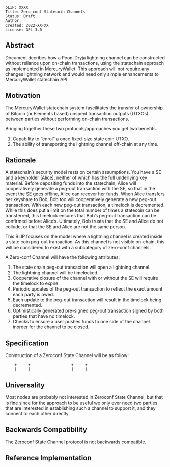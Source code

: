 ```
bLIP: XXXX
Title: Zero-conf Statecoin Channels
Status: Draft
Author: 
Created: 2022-XX-XX
License: GPL 3.0
```

## Abstract

Document decribes how a Poon-Dryja lightning channel can be constructed without reliance upon on-chain transactions, using the statechain approach as implemented in MercuryWallet.  This approach will not require any changes lightning network and would need only simple enhancements to MercuryWallet statechain API.

## Motivation

The MercuryWallet statechain system fascilitates the transfer of ownership of Bitcoin (or Elements based) unspent transaction outputs (UTXOs) between parties without performing on-chain transactions.

Bringing together these two protocols/approaches you get two benefits.
1. Capability to “enrol” a once fixed-size state coin UTXO.
2. The ability of transporting the lightning channel off-chain at any time.

## Rationale

A statechain’s security model rests on certain assumptions. You have a SE and a keyholder (Alice), neither of which has the full underlying key material. Before depositing funds into the statechain, Alice will cooperatively generate a peg-out transaction with the SE, so that in the event the SE goes offline, Alice can recover her funds. When Alice transfers her keyshare to Bob, Bob too will cooperatively generate a new peg-out transaction. With each new peg-out transaction, a timelock is decremented. While this does put a limit on the total number of times a statecoin can be transferred, this timelock ensures that Bob’s peg-out transaction can be confirmed before Alice’s. Ultimately, Bob trusts that the SE and Alice do not collude, or that the SE and Alice are not the same person.

This BLIP focuses on the model where a lightning channel is created inside a state coin peg-out transaction.  As this channel is not visible on-chain, this will be considered to exist with a subcategory of zero-conf channels.

A Zero-conf Channel will have the following attributes:
1. The state chain peg-out transaction will open a lightning channel.
2. The lightning channel will be timelocked.
3. Cooperative closure of the channel with or without the SE will require the timelock to expire.
4. Periodic updates of the peg-out transaction to reflect the exact amount each party is owed.
5. Each update to the peg-out transaction will result in the timelock being decremented.
6. Optimistically generated pre-signed peg-out transaction signed by both parties that have no timelock.
7. Checks to ensure a user pushes funds to one side of the channel inorder for the channel to be closed.

## Specification

Construction of a Zeroconf State Channel will be as follow:

        +-----+                  +-----+
        |     |                  |     |
        

## Universality

Most nodes are probably not interested in Zeroconf State Channel, but that is fine since
for the approach to be useful we only ever need two parties that are interested in
establishing such a channel to support it, and they connect to each other directly.

## Backwards Compatibility

The Zeroconf State Channel protocol is not backwards compatible.

## Reference Implementation
